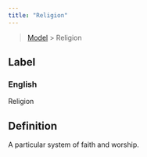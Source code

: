 ```yaml
---
title: "Religion"
---
```


> [Model](../../) > Religion

## Label

### English
Religion


## Definition
A particular system of faith and worship. 


    
